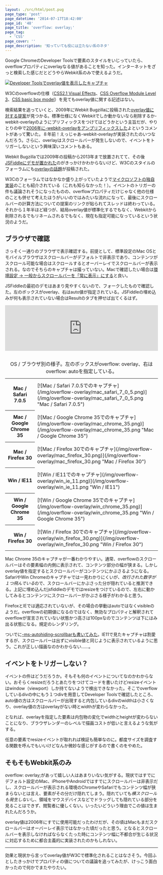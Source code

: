 ```yaml
---
layout: ./src/html/post.pug
page_type: 'post'
page_datetime: '2014-07-17T18:42:00'
page_id: '48'
page_title: 'overflow: overlay;'
page_tag:
  - 'CSS'
page_cover: ''
page_description: '知っていても役には立たない系のネタ'
---
```

Google ChromeのDeveloper Toolsで要素のスタイルをいじっていたら、overflowプロパティにoverlayなる値があることを知った。インターネットをざっと検索した感じだとどうやらWebkit系のみで使えるようだ。

[![Developer Toolsでoverlay値を表示したキャプチャ](/img/overflow-overlay/dev_tools.png)](/img/overflow-overlay/dev_tools.png "overflowのサジェストにoverlay値が出てくる")

W3Cのoverflowの仕様（[CSS2.1 Visual Effects](http://www.w3.org/TR/CSS21/visufx.html#propdef-overflow)、[CSS Overflow Module Level 3](http://www.w3.org/TR/css-overflow-3/#overflow-properties)、[CSS basic box model](http://www.w3.org/TR/css3-box/#overflow1)）を見てもoverlay値に関する記述はない。

検索結果を追っていくと、2009年にWebkit Bugzillaに投稿された[overlay値に対する提案](https://bugs.webkit.org/show_bug.cgi?id=32388)が見つかる。標準仕様になくWebkitでしか動かないなら削除するか-webkit-overlayのようにプリフィックスをつけてはどうかという主旨だが、やりとりの中で<a href="http://trac.webkit.org/changeset/14968/trunk/WebCore/css/CSSValueKeywords.in">2006年に-webkit-overlayをアンプリフィックスした</a>よというコメントがあって驚いた。８年前！えっじゃあ-webkit-overlayが実装されたのいつなんだろう。さらに、overlayはスクロールバーが発生しないので、イベントをトリガーしないという興味深いコメントもある。

Webkit Bugzillaでは2009年の投稿から2013年まで放置されてて、その後[JSFiddleにデモが置かれた](http://jsfiddle.net/rNxgD/)のがきっかけかわからないけど、W3Cのスタイルのフォーラムにも[overlayの話題](http://w3-org.9356.n7.nabble.com/css3-ui-Proposal-for-an-quot-overlay-quot-value-for-overflow-td244662.html)が投稿された。

W3Cのフォーラムではなかなか盛り上がっていたようで[マイクロソフトの独自実装](http://msdn.microsoft.com/en-us/library/windows/apps/hh441298.aspx)のことも紹介されている（これも知らなかった！）。イベントのトリガーの件も議論されそうになったものの、overflowプロパティだけじゃなく他の仕様のことも併せて考えたほうがいいのではみたいな流れになって、最後にスクロールバーの計算方法についての提案のリンクが貼られてスレッドは終わっている。それから１年半ほど経つが、結局overlay値が標準化するでもなく、Webkitから削除されるでもリネームされるでもなく、現在も指定可能になっているという状況のようだ。

## ブラウザで確認

さっそく一通りのブラウザで表示確認する。前提として、標準設定のMac OSとモバイルブラウザはスクロールバーがデフォルトで非表示であり、コンテンツがスクロール可能な場合はスクロールするとオーバーレイでスクロールバーが表示される。なのでそちらのキャプチャは撮っていない。Macで確認したい場合は[環境設定 -&gt; 一般からスクロールバーを「常に表示」にする](/img/overflow-overlay/mac_preferences.png)と良い。

JSFiddleの最初のデモはあまり見やすくないので、フォークしたもので確認した。左のボックスがoverlay、右はauto値が指定されている。JSFiddleの埋め込みが何も表示されていない場合はResultのタブを押せば出てくるはず。

<iframe width="100%" height="150" style="margin-bottom: 1em" src="http://jsfiddle.net/rNxgD/18/embedded/result,css,html" allowfullscreen="allowfullscreen" frameborder="0"></iframe>

<style>
.table--post48 td {
  padding-top: 10px;
  padding-bottom: 10px;
}
</style>
<table class="table--post48">
<caption>OS / ブラウザ別の様子。左のボックスがoverflow: overlay、右はoverflow: autoを指定している。</caption>
<tr>
  <th>Mac / Safari 7.0.5</th>
  <td>
    [![Mac / Safari 7.0.5でのキャプチャ](/img/overflow-overlay/mac_safari_7_0_5.png)](/img/overflow-overlay/mac_safari_7_0_5.png "Mac / Safari 7.0.5")
  </td>
</tr>
<tr>
  <th>Mac / Google Chrome 35</th>
  <td>
    [![Mac / Google Chrome 35でのキャプチャ](/img/overflow-overlay/mac_chrome_35.png)](/img/overflow-overlay/mac_chrome_35.png "Mac / Google Chrome 35")
  </td>
</tr>
<tr>
  <th>Mac / Firefox 30</th>
  <td>
    [![Mac / Firefox 30でのキャプチャ](/img/overflow-overlay/mac_firefox_30.png)](/img/overflow-overlay/mac_firefox_30.png "Mac / Firefox 30")
  </td>
</tr>
<tr>
  <th>Win / IE11</th>
  <td>
    [![Win / IE11でのキャプチャ](/img/overflow-overlay/win_ie_11.png)](/img/overflow-overlay/win_ie_11.png "Win / IE11")
  </td>
</tr>
<tr>
  <th>Win / Google Chrome 35</th>
  <td>
    [![Win / Google Chrome 35でのキャプチャ](/img/overflow-overlay/win_chrome_35.png)](/img/overflow-overlay/win_chrome_35.png "Win / Google Chrome 35")
  </td>
</tr>
<tr>
  <th>Win / Firefox 30</th>
  <td>
    [![Win / Firefox 30でのキャプチャ](/img/overflow-overlay/win_firefox_30.png)](/img/overflow-overlay/win_firefox_30.png "Win / Firefox 30")
  </td>
</tr>
</table>

Mac Chrome 35のキャプチャが一番わかりやすい。通常、overflowのスクロールバーはその要素幅の内側に表示されて、コンテンツ部分の幅が狭まる。しかしoverlay値を指定するとスクロールバーがコンテンツにかぶさるようになる。SafariやWin Chromeのキャプチャでは一見わかりにくいが、*改行された数字が１つ飛んでいる*ので、スクロールバーにかぶさった分が隠れていると推測できる。上記に埋め込んだjsfiddleのデモではresizeをつけているので、左右に動かしてみるとコンテンツにスクロールバーがかぶさる様子がわかると思う。

FirefoxとIEでは適応されていないが、その場合の挙動はautoではなくvisibleのようだ。overflowの初期値になるのではなく、無効なプロパティと解釈されてoverflowが宣言されていない状態かつ高さは100pxなのでコンテンツは下にはみ出る状態になる。規定のレンダリング。

ついでに[-ms-autohiding-scrollbarも書いてみた](http://jsfiddle.net/rNxgD/21/)。IE11で見たキャプチャは割愛するが、スクロールバーは出ずにvisible値と同じように表示されているように思う。これが正しい描画なのかわからない……。

## イベントをトリガーしない？

イベントの件はどうだろうか。そもそも何のイベントについてなのかわからない。おそらくresizeだろうとあたりをつけてコードを書いたけどresizeイベントはwindow（viewport）しか持てないようで検出できなかった。そこでoverflowしているdivの中にもう１つdivを用意してDeveloper Toolsで確認したところ、auto値の方はスクロールバーが出現すると内包しているdivのwidthは小さくなり、overlay値の方はoverlayがない時とwidthが変わらなかった。

となれば、overlayを指定した要素は内包物の変化でwidthとheightが変わらないことになり、ブラウザレンダーのレベルで描画コストが低いと言えるような気がする。

任意の要素でresizeイベントが取れれば検証も簡単なのに。都度サイズを調査する関数を呼んでもいいけどなんか微妙な感じがするので書くのをやめた。

## そもそもWebkit系のみ

overflow: overlay;があって嬉しい人はあまりいない気がする。現状ではすでにデフォルト設定のMac、iPhoneやAndroidではすでにスクロールバーは非表示だし、スクロールバーが表示される環境のChromeやSafariでもコンテンツ幅が狭まらないとは言え、要素がその分だけ隠れてしまう。隠れていても*横スクロールも発生しない*し、領域をマウスデバイスなどでドラッグしても隠れている部分を見ることはできず、閲覧者に優しくない。いったいどういう理由でこの値は生まれたんだろうか。

overlay値は2006年にすでに使用可能だったわけだが、その頃はMacもまだスクロールバーはオーバーレイ表示ではなかった頃だったと思う。となるとスクロールバーを表示しなければならなくたった時にコンテンツ幅に不都合が生じる状況に対応するために都合主義的に実装されたのかもしれない。

---

効果と現状から言ってoverlay値がW3Cで標準化されることはなさそう。今回ふとしたきっかけでプロパティの値についての議論を追ってみたが、けっこう面白かったので何かでまたやりたい。
